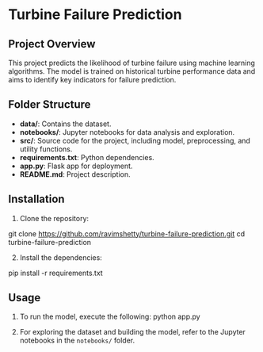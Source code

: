 # Turbine Failure Prediction

## Project Overview
This project predicts the likelihood of turbine failure using machine learning algorithms. The model is trained on historical turbine performance data and aims to identify key indicators for failure prediction.

## Folder Structure
- **data/**: Contains the dataset.
- **notebooks/**: Jupyter notebooks for data analysis and exploration.
- **src/**: Source code for the project, including model, preprocessing, and utility functions.
- **requirements.txt**: Python dependencies.
- **app.py**: Flask app for deployment.
- **README.md**: Project description.

## Installation

1. Clone the repository:

git clone https://github.com/ravimshetty/turbine-failure-prediction.git cd turbine-failure-prediction

2. Install the dependencies:

pip install -r requirements.txt

## Usage

1. To run the model, execute the following:
python app.py

2. For exploring the dataset and building the model, refer to the Jupyter notebooks in the `notebooks/` folder.
